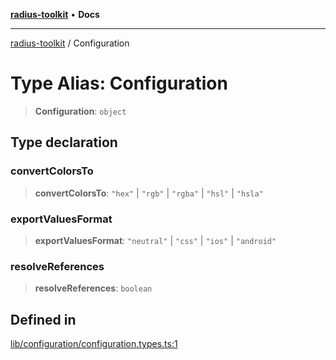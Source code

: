 [**radius-toolkit**](../README.md) • **Docs**

***

[radius-toolkit](../globals.md) / Configuration

# Type Alias: Configuration

> **Configuration**: `object`

## Type declaration

### convertColorsTo

> **convertColorsTo**: `"hex"` \| `"rgb"` \| `"rgba"` \| `"hsl"` \| `"hsla"`

### exportValuesFormat

> **exportValuesFormat**: `"neutral"` \| `"css"` \| `"ios"` \| `"android"`

### resolveReferences

> **resolveReferences**: `boolean`

## Defined in

[lib/configuration/configuration.types.ts:1](https://github.com/rangle/radius-token-tango/blob/0fa25351e79af51a833bcebadbd83e27a9791a4f/packages/radius-toolkit/src/lib/configuration/configuration.types.ts#L1)
